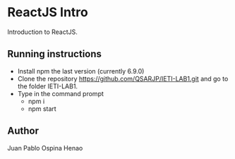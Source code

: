 # ReactJS Intro

Introduction to ReactJS.



## Running instructions 

 * Install npm the last version (currently 6.9.0)
 * Clone the repository 
    https://github.com/QSARJP/IETI-LAB1.git
    and go to the folder IETI-LAB1.
 * Type in the command prompt
    * npm i 
    * npm start 


## Author 

Juan Pablo Ospina Henao 




